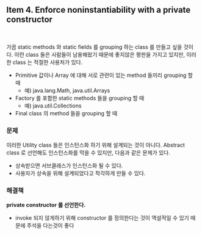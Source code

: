 ## Item 4. Enforce noninstantiability with a private constructor
<br/>

가끔 static methods 와 static fields 를 grouping 하는 class 를 만들고 싶을 것이다.
이런 class 들은 사람들이 남용해왔기 때문에 좋지않은 평판을 가지고 있지만, 이러한 class 는 적절한 사용처가 있다.

- Primitive 값이나 Array 에 대해 서로 관련이 있는 method 들끼리 grouping 할 때
  * 예) java.lang.Math, java.util.Arrays
- Factory 를 포함한 static methods 들을 grouping 할 때
  * 예) java.util.Collections
- Final class 의 method 들을 grouping 할 때

### 문제
이러한 Utility class 들은 인스턴스화 하기 위해 설계되는 것이 아니다.
Abstract class 로 선언해도 인스턴스화를 막을 수 있지만, 다음과 같은 문제가 있다.
- 상속받으면 서브클래스가 인스턴스화 될 수 있다.
- 사용자가 상속을 위해 설계되었다고 착각하게 만들 수 있다.

### 해결책
**private constructor 를 선언한다.**
- invoke 되지 않게하기 위해 constructor 를 정의한다는 것이 역설적일 수 있기 때문에 주석을 다는것이 좋다
